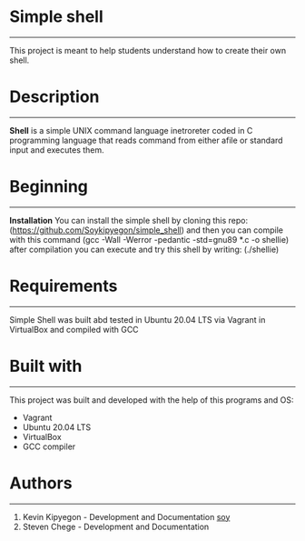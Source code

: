 # Simple shell
__________________________________________________________________________________________________
This project is meant to help students understand how to create their own shell.
# Description
__________________________________________________________________________________________________
**Shell** is a simple UNIX command language inetroreter coded in C programming language that reads command from either afile or standard input and executes them.
# Beginning
___________________________________________________________________________________________________
**Installation**
You can install the simple shell by cloning this repo:
(https://github.com/Soykipyegon/simple_shell)
and then you can compile with this command
(gcc -Wall -Werror -pedantic -std=gnu89 *.c -o shellie)
after compilation you can execute and try this shell by writing:
(./shellie)
# Requirements
___________________________________________________________________________________________________
Simple Shell was built abd tested in Ubuntu 20.04 LTS via Vagrant in VirtualBox and compiled with GCC
# Built with
___________________________________________________________________________________________________
This project was built and developed with the help of this programs and OS:
* Vagrant
* Ubuntu 20.04 LTS
* VirtualBox
* GCC compiler
# Authors
___________________________________________________________________________________________________
1. Kevin Kipyegon - Development and Documentation [soy](https://github.com/Soykipyegon)
2. Steven Chege - Development and Documentation 
